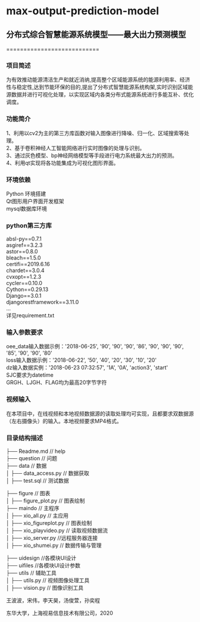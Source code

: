 # max-output-prediction-model
## 分布式综合智慧能源系统模型——最大出力预测模型

===========================<br>
### 项目简述
为有效推动能源清洁生产和就近消纳,提高整个区域能源系统的能源利用率、经济性与稳定性,达到节能环保的目的,提出了分布式智慧能源系统构架,实时识别区域能源数据并进行可视化处理，以实现区域内各类分布式能源系统进行多能互补、优化调度。
### 功能简介
1、利用以cv2为主的第三方库函数对输入图像进行降噪、归一化、区域搜索等处理。<br>
2、基于卷积神经人工智能网络进行实时图像的处理与识别。<br>
3、通过灰色模型、bp神经网络模型等手段进行电力系统最大出力的预测。<br>
4、利用qt实现将各功能集成为可视化图形界面。<br>
### 环境依赖
Python 环境搭建<br>
Qt图形用户界面开发框架<br>
mysql数据库环境<br>

### python第三方库
absl-py==0.7.1<br>
asgiref==3.2.3<br>
astor==0.8.0<br>
bleach==1.5.0<br>
certifi==2019.6.16<br>
chardet==3.0.4<br>
cvxopt==1.2.3<br>
cycler==0.10.0<br>
Cython==0.29.13<br>
Django==3.0.1<br>
djangorestframework==3.11.0<br>
...<br>
详见requirement.txt

### 输入参数要求
oee_data输入数据示例：'2018-06-25', '90', '90', '90', '86', '90', '90', '90', '85', '90', '90', '80'<br>
loss输入数据示例：'2018-06-22', '50', '40', '20', '30', '10', '20'<br>
dz输入数据实例：'2018-06-23 07:32:57', '1A', '0A', 'action3', 'start'<br>
SJC要求为datetime<br>
GRGH、LJGH、FLAG均为最高20字节字符

### 视频输入
在本项目中，在线视频和本地视频数据源的读取处理均可实现，且都要求双数据源（左右摄像头）的输入。本地视频要求MP4格式。

### 目录结构描述
├── Readme.md                   // help<br>
├── question                    // 问题<br>
├── data                        // 数据<br>
│   ├── data_access.py         // 数据获取<br>
│   ├── test.sql               // 测试数据<br>

├── figure                      // 图表<br>
│   ├── figure_plot.py         // 图表绘制<br>
├── maindo                         // 主程序<br>
│   ├── xio_all.py         // 主应用<br>
│   ├── xio_figureplot.py         // 图表绘制<br>
│   ├── xio_playvideo.py          // 读取视频数据流<br>
│   ├── xio_server.py             //远程服务器连接<br>
│   ├── xio_shumei.py             // 数据传输与管理<br>

├── uidesign                        //各模块UI设计<br>
├── uifiles                         //各模块UI设计参数<br>
├── utils                           // 辅助工具<br>
│   ├── utils.py         // 视频图像处理工具<br>
│   ├── vision.py         // 图像识别工具<br>





王波波，宋伟，李天昊，汤俊萱，孙奕程

东华大学，上海视易信息技术有限公司，2020


